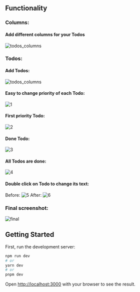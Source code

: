 ## Functionality

### Columns:
#### Add different columns for your Todos
![todos_columns](https://github.com/b1on1kkk/Todo-list/assets/114521829/53dc3852-d5f6-46f2-943d-c5224fecba5a)

### Todos:
#### Add Todos:
![todos_columns](https://github.com/b1on1kkk/Todo-list/assets/114521829/a3a6a96b-9156-4b99-9a76-58697dcaeb9a)

#### Easy to change priority of each Todo:
![1](https://github.com/b1on1kkk/Todo-list/assets/114521829/2377d0c8-d96a-4d9f-a708-ea38fbd35b0b)

#### First priority Todo:
![2](https://github.com/b1on1kkk/Todo-list/assets/114521829/eaeb8e49-1bbb-45f2-bd1b-0a2c1b2c7112)

#### Done Todo:
![3](https://github.com/b1on1kkk/Todo-list/assets/114521829/73e05d52-d194-4bbb-b0a7-64873da60c8e)

#### All Todos are done:
![4](https://github.com/b1on1kkk/Todo-list/assets/114521829/dcbada01-4de4-4d2f-ba37-259755cc4d4a)

#### Double click on Todo to change its text:
Before:
![5](https://github.com/b1on1kkk/Todo-list/assets/114521829/18780a0d-aaeb-46f6-bb3b-fcc07c2e76b1)
After:
![6](https://github.com/b1on1kkk/Todo-list/assets/114521829/5f68686d-3f28-476e-bfb4-d7c7b18b321c)

### Final screenshot:
![final](https://github.com/b1on1kkk/Todo-list/assets/114521829/af3a3fff-4d6a-4a6f-ad85-0fc3ed41f2f6)


## Getting Started

First, run the development server:

```bash
npm run dev
# or
yarn dev
# or
pnpm dev
```

Open [http://localhost:3000](http://localhost:3000) with your browser to see the result.
